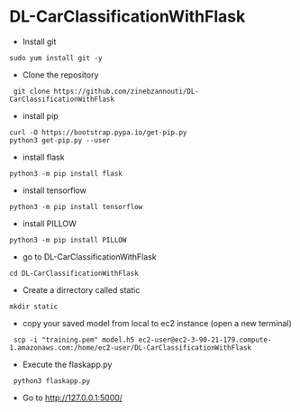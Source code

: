 # DL-CarClassificationWithFlask

- Install git 
```
sudo yum install git -y
```
- Clone the repository
```
 git clone https://github.com/zinebzannouti/DL-CarClassificationWithFlask
```
- install pip
```
curl -O https://bootstrap.pypa.io/get-pip.py
python3 get-pip.py --user
```

- install flask
```
python3 -m pip install flask
```
- install tensorflow
```
python3 -m pip install tensorflow
```
- install PILLOW 

```
python3 -m pip install PILLOW
```
- go to DL-CarClassificationWithFlask
```
cd DL-CarClassificationWithFlask
```
- Create a dirrectory called static 
```
mkdir static
```
- copy your saved model from local to ec2 instance (open a new terminal)
```
 scp -i "training.pem" model.h5 ec2-user@ec2-3-90-21-179.compute-1.amazonaws.com:/home/ec2-user/DL-CarClassificationWithFlask
```
- Execute the flaskapp.py 

```
 python3 flaskapp.py
```

- Go to http://127.0.0.1:5000/


